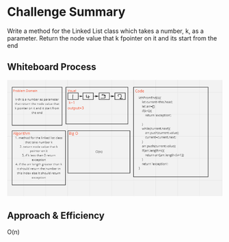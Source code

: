 # Challenge Summary
<!-- Description of the challenge -->
Write a method for the Linked List class which takes a number, k, as a parameter. Return the node value that k fpointer on it and its start from the end
## Whiteboard Process
<!-- Embedded whiteboard image -->
![](javascript/linked-list-kth/linked-kth.PNG)

## Approach & Efficiency
<!-- What approach did you take? Why? What is the Big O space/time for this approach? -->
O(n)

